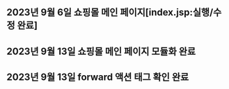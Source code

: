 ## 2023년 9월 6일 쇼핑몰 메인 페이지[index.jsp:실행/수정 완료]


## 2023년 9월 13일 쇼핑몰 메인 페이지 모듈화 완료

## 2023년 9월 13일 forward 액션 태그 확인 완료
